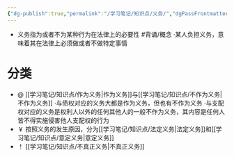 ```yaml
---
{"dg-publish":true,"permalink":"/学习笔记/知识点/义务/","dgPassFrontmatter":true}
---
```


- 义务指为或者不为某种行为在法律上的必要性 #背诵/概念 
·某人负担义务，意味着其在法律上必须做或者不做特定事情

# 分类 
- @  [[学习笔记/知识点/作为义务\|作为义务]]与[[学习笔记/知识点/不作为义务\|不作为义务]]
·与债权对应的义务大都是作为义务，但也有不作为义务
·与支配权对应的义务是权利人以外的任何其他人的一般不作为义务，其内容是任何人皆不得实施侵害他人支配权的行为
- ￥ 按照义务的发生原因，分为[[学习笔记/知识点/法定义务\|法定义务]]和[[学习笔记/知识点/意定义务\|意定义务]]
- ！ [[学习笔记/知识点/不真正义务\|不真正义务]]

